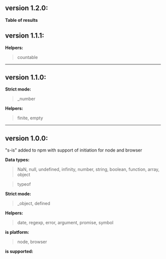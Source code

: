


## version 1.2.0:

**Table of results**


## version 1.1.1:

**Helpers:**
> countable


--------------


## version 1.1.0:

**Strict mode:**
> _number

**Helpers:**
> finite, empty

--------------

## version 1.0.0:

"s-is" added to npm with support of  initiation for node and browser

**Data types:**
> NaN, null, undefined, infinity, number, string, boolean, function, array, object

> typeof

**Strict mode:**
> _object, defined

**Helpers:**
> date, regexp, error, argument, promise, symbol

**is platform:**
> node, browser

**is supported:**